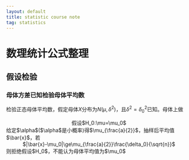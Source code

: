 ```yaml
---
layout: default 
title: statistic course note
tag: statistics
---
```

# 数理统计公式整理
## 假设检验
### 母体方差已知检验母体平均数
检验正态母体平均数，假定母体$X$分布为$N(\mu,\delta^2)$，且$\delta^2=\delta_0^2$已知。母体上做  
<center> 假设$H_0:\mu=\mu_0$ </center>
给定$\alpha$($\alpha$是小概率)得$\mu_{\frac{a}{2}}$，抽样后平均值$\bar{x}$，若  
<center> $|\bar{x}-\mu_0|\ge\mu_{\frac{a}{2}}\frac{\delta_0}{\sqrt{n}}$ </center>  
则拒绝假设$H_0$，不能认为母体平均值为$\mu_0$

